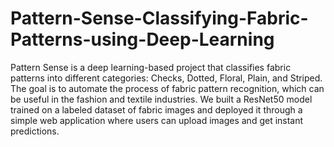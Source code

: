 # Pattern-Sense-Classifying-Fabric-Patterns-using-Deep-Learning


Pattern Sense is a deep learning-based project that classifies fabric patterns into different categories: Checks, Dotted, Floral, Plain, and Striped. The goal is to automate the process of fabric pattern recognition, which can be useful in the fashion and textile industries. We built a ResNet50 model trained on a labeled dataset of fabric images and deployed it through a simple web application where users can upload images and get instant predictions.
